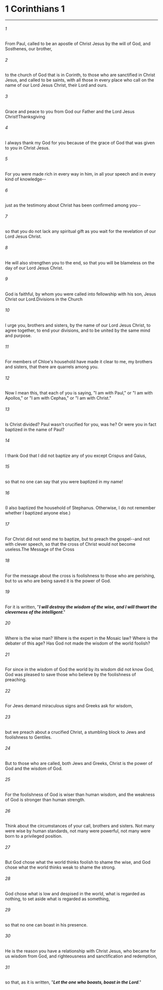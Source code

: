 # 1 Corinthians 1
***



###### 1 
From Paul, called to be an apostle of Christ Jesus by the will of God, and Sosthenes, our brother, 

###### 2 
to the church of God that is in Corinth, to those who are sanctified in Christ Jesus, and called to be saints, with all those in every place who call on the name of our Lord Jesus Christ, their Lord and ours. 

###### 3 
Grace and peace to you from God our Father and the Lord Jesus Christ!Thanksgiving 

###### 4 
I always thank my God for you because of the grace of God that was given to you in Christ Jesus. 

###### 5 
For you were made rich in every way in him, in all your speech and in every kind of knowledge-- 

###### 6 
just as the testimony about Christ has been confirmed among you-- 

###### 7 
so that you do not lack any spiritual gift as you wait for the revelation of our Lord Jesus Christ. 

###### 8 
He will also strengthen you to the end, so that you will be blameless on the day of our Lord Jesus Christ. 

###### 9 
God is faithful, by whom you were called into fellowship with his son, Jesus Christ our Lord.Divisions in the Church 

###### 10 
I urge you, brothers and sisters, by the name of our Lord Jesus Christ, to agree together, to end your divisions, and to be united by the same mind and purpose. 

###### 11 
For members of Chloe's household have made it clear to me, my brothers and sisters, that there are quarrels among you. 

###### 12 
Now I mean this, that each of you is saying, "I am with Paul," or "I am with Apollos," or "I am with Cephas," or "I am with Christ." 

###### 13 
Is Christ divided? Paul wasn't crucified for you, was he? Or were you in fact baptized in the name of Paul? 

###### 14 
I thank God that I did not baptize any of you except Crispus and Gaius, 

###### 15 
so that no one can say that you were baptized in my name! 

###### 16 
(I also baptized the household of Stephanus. Otherwise, I do not remember whether I baptized anyone else.) 

###### 17 
For Christ did not send me to baptize, but to preach the gospel--and not with clever speech, so that the cross of Christ would not become useless.The Message of the Cross 

###### 18 
For the message about the cross is foolishness to those who are perishing, but to us who are being saved it is the power of God. 

###### 19 
For it is written, "**_I will destroy the wisdom of the wise, and I will thwart the cleverness of the intelligent_**." 

###### 20 
Where is the wise man? Where is the expert in the Mosaic law? Where is the debater of this age? Has God not made the wisdom of the world foolish? 

###### 21 
For since in the wisdom of God the world by its wisdom did not know God, God was pleased to save those who believe by the foolishness of preaching. 

###### 22 
For Jews demand miraculous signs and Greeks ask for wisdom, 

###### 23 
but we preach about a crucified Christ, a stumbling block to Jews and foolishness to Gentiles. 

###### 24 
But to those who are called, both Jews and Greeks, Christ is the power of God and the wisdom of God. 

###### 25 
For the foolishness of God is wiser than human wisdom, and the weakness of God is stronger than human strength. 

###### 26 
Think about the circumstances of your call, brothers and sisters. Not many were wise by human standards, not many were powerful, not many were born to a privileged position. 

###### 27 
But God chose what the world thinks foolish to shame the wise, and God chose what the world thinks weak to shame the strong. 

###### 28 
God chose what is low and despised in the world, what is regarded as nothing, to set aside what is regarded as something, 

###### 29 
so that no one can boast in his presence. 

###### 30 
He is the reason you have a relationship with Christ Jesus, who became for us wisdom from God, and righteousness and sanctification and redemption, 

###### 31 
so that, as it is written, "**_Let the one who boasts, boast in the Lord_**."
